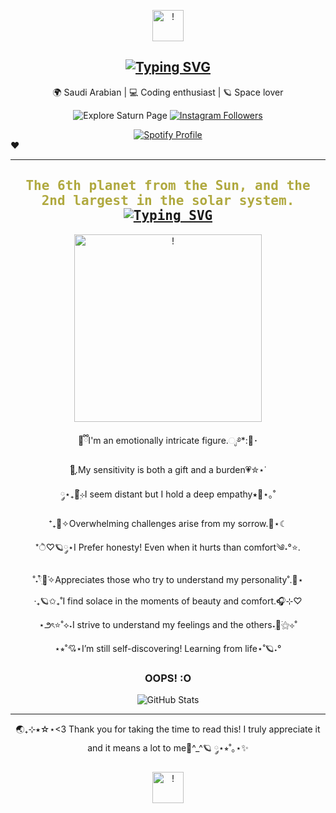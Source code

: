 <p align="center">
  <img src="https://files.catbox.moe/o8ht8s.webp" alt="!" style="border-radius: 50; width: 50;" />
</p>

<h2 align="center">
  <a href="https://git.io/typing-svg">
    <img src="https://readme-typing-svg.demolab.com?font=Fira+Code&pause=1000&color=F7E466&center=true&vCenter=true&width=435&lines=+%E0%BC%98%E2%8B%86%F0%9F%AA%90%D0%9F%D1%80%D0%B8%D0%B2%D0%B5%D1%82!+It's+S4turnineSoul+%E2%99%84%E2%AD%90%CB%9A%EF%BD%A1;%E2%80%A7%E2%82%8A%CB%9A+%E2%98%81%EF%B8%8F%E2%8B%85Welcome!+%E2%99%A1%F0%9F%AA%90%E2%8B%86." alt="Typing SVG" />
  </a>
</h2>

<p align="center">
🌍 Saudi Arabian | 💻 Coding enthusiast | 🪐 Space lover
</p>

<p align="center">
<a href="https://solarsystem.nasa.gov/planets/saturn/overview/" style="text-decoration: none;">
  <img src="https://img.shields.io/badge/-Explore <3-blue?style=social&logo=Saturn" alt="Explore Saturn Page" />
</a>
<a href="https://instagram.com/6106.6106">
  <img src="https://img.shields.io/badge/Instagram-Request!!-blue?style=social&logo=instagram" alt="Instagram Followers" />
</a>
</p>

<div style="text-align: center;">
    <a href="https://spotify-github-profile.kittinanx.com/api/view?uid=31pjtzcmpvhhe65n4f2e2zmfjvba&redirect=true">
        <img src="https://spotify-github-profile.kittinanx.com/api/view?uid=31pjtzcmpvhhe65n4f2e2zmfjvba&cover_image=true&theme=natemoo-re&show_offline=false&background_color=121212&interchange=true&bar_color=53b14f&bar_color_cover=false" alt="Spotify Profile">
    </a>
</div> ❤

---

<h2 align="center" style="font-family: 'Fira Code', monospace; color: #b0a93f;">
  The 6th planet from the Sun, and the 2nd largest in the solar system. 
  <br>
  <a href="https://git.io/typing-svg">
    <img src="https://readme-typing-svg.demolab.com?font=Fira+Code&pause=1000&color=F7E466&center=true&vCenter=true&width=435&lines=Surrounded+by+my+beautiful+rings+%3C3" alt="Typing SVG" />
  </a>
</h2>

<p align="center">
  <img src="https://i.postimg.cc/yYbfPnRd/image-removebg-preview-1.png" alt="!" style="border-radius: 50; width: 300;" />
</p>

<p align="center">
🧸ྀིI'm an emotionally intricate figure.ೃ࿔*:🤍･  
  <p align="center">
࣪🌙ִֶָ.My sensitivity is both a gift and a burden💗✮⋆˙
  <p align="center">
༘⋆₊🔭๋࣭⊹I seem distant but I hold a deep empathy⭑🌌⋆｡˚
  <p align="center">
⁺₊💙✧Overwhelming challenges arise from my sorrow.💫⋆☾
  <p align="center">
*ੈ♡🪐༘⋆I Prefer honesty! Even when it hurts than comfort༄˖°⭐.
  <p align="center">
˚˖𓍢ִ໋🎀͙֒✧Appreciates those who try to understand my personality˚.💟⋆
  <p align="center">
‧₊🪐✩₊˚I find solace in the moments of beauty and comfort.🎧⊹♡
  <p align="center">
⋆౨ৎ⭐˚⟡˖࣪I strive to understand my feelings and the others˖ִ🌙࣪⚝⊹˚
  <p align="center">
⋆⭒˚💘⋆I’m still self-discovering! Learning from life⋆˚🪐˖°

</p>

<h3 align="center">OOPS! :O </h3>
<p align="center">
  <img src="https://github-readme-stats.vercel.app/api?username=S4turnineSoul!:(&show_icons=true&theme=radical" alt="GitHub Stats" />
</p>

---

<p align="center">
🌏₊⊹⭑☆⋆<3 Thank you for taking the time to read this! I truly appreciate it and it means a lot to me🌟^_^🪐 ༘⋆⭒˚｡⋆✨

<p align="center">
  <img src="https://files.catbox.moe/o8ht8s.webp" alt="!" style="border-radius: 50; width: 50;" />
</p>
